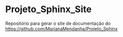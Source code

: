 # Projeto_Sphinx_Site
Repositório para gerar o site de documentação do https://github.com/MarianaMendanha/Projeto_Sphinx
